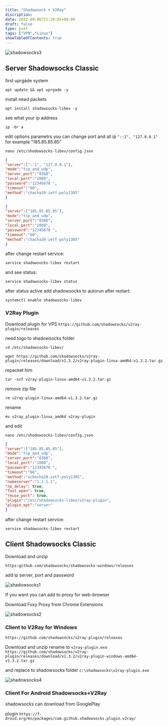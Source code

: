 ```yaml
---
title: "Shadowsock + V2Ray"
discription: 
date: 2022-09-06T21:29:01+08:00 
draft: false
type: post
tags: ["VPN","Linux"]
showTableOfContents: true
--- 
```

![shadowsocks3](images/shadowsocks3.svg)



## Server Shadowsocks Classic 

first uprgade system

`apt update && apt uprgade -y`
 
install need packets

`apt install shadowsocks-libev -y`

see what your ip address

`ip -br a`


edit options parametrs you can change port and all ip `"::1", "127.0.0.1"` for example "185.85.85.85"

`nano /etc/shodowsocks-libev/config.json`

```json
{
"server":["::1", "127.0.0.1"],
"mode":"tcp_and_udp",
"server_port":"8388",
"local_port":"1080",
"password":"12345678 ",
"timeout":"60",
"method":"chacha20-ietf-poly1305"
}
```
```json
{
"server":["185.85.85.85"],
"mode":"tcp_and_udp",
"server_port":"8388",
"local_port":"1080",
"password":"12345678 ",
"timeout":"60",
"method":"chacha20-ietf-poly1305"
}
```

after change restart service:

`service shadowsocks-libev restart `

and see status:

`service shadowsocks-libev status `


after status active add shadowsocks to autorun after restart:

`systemctl enable shadowsocks-libev`



### V2Ray Plugin

Download plugin for VPS
`https://github.com/shadowsocks/v2ray-plugin/releases`


need togo to shadowsocks folder

`cd /etc/shadowsocks-libev/ `

`wget https://github.com/shadowsocks/v2ray-plugin/releases/download/v1.3.2/v2ray-plugin-linux-amd64-v1.3.2.tar.gz`

repacket him

`tar -xvf v2ray-plugin-linux-amd64-v1.3.2.tar.gz`

remove zip file 

`rm v2ray-plugin-linux-amd64-v1.3.2.tar.gz`

rename 

`mv v2ray_plugin-linux_amd64 v2ray-plugin`

and edit 

`nano /etc/shodowsocks-libev/config.json`

```json
{
"server":["185.85.85.85"],
"mode":"tcp_and_udp",
"server_port":"8388",
"local_port":"1080",
"password":"12345678 ",
"timeout":"60",
"method":"xchacha20-ietf-poly1305",
"nameserver":"1.1.1.1",
"no_delay": true,
"fast_open": true,
"reuse_port": true,
"plugin":"/etc/shadowsocks-libev/v2ray-plugin",
"plugin_opt":"server"
}
```


after change restart service:

`service shadowsocks-libev restart `


## Client Shadowsocks Classic

Download and unzip

`https:github.com/shadowsocks/shadowsocks-windows/releases`

add ip server, port and password

![shadowsocks1](images/shadowsocks1.png)


If you want you can add to proxy for web-browser

Download Foxy Proxy from Chrome Extensions

![shadowsocks2](images/shadowsocks2.png)



### Client to V2Ray for Windows

`https://github.com/shadowsocks/v2ray-plugin/releases`


Download and unzip rename to `v2ray-plugin.exe`
`https://github.com/shadowsocks/v2ray-plugin/releases/download/v1.3.2/v2ray-plugin-windows-amd64-v1.3.2.tar.gz`

and replace to shadowsocks folder `c:\shadowsocks\v2ray-plugin.exe`

![shadowsocks4](images/shadowsocks4.png)


### Client For Android Shadowsocks+V2Ray

shadowsocks can download from GooglePlay


plugin
`https://f-droid.org/en/packages/com.github.shadowsocks.plugin.v2ray/` 